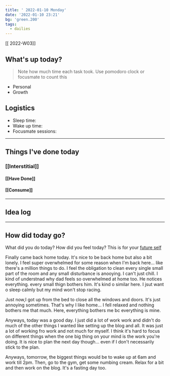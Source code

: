 ```yaml
---
title: ' 2022-01-10 Monday'
date: '2022-01-10 23:21'
bg: 'green.200' 
tags:
  - dailies
---
```


[[ 2022-W03]]

## What's up today?
> Note how much time each task took. Use pomodoro clock or focusmate to count this
- Personal
- Growth

## Logistics
- Sleep time:
- Wake up time:
- Focusmate sessions: 

___________________________
## Things I've done today

### [[Interstitial]]

#### [[Have Done]]

#### [[Consume]]

___________________________

## Idea log

___________________________
## How did today go?
What did you do today? How did you feel today? This is for your [future self](https://sive.rs/dj)

Finally came back home today. It's nice to be back home but also a bit lonely. I feel super overwhelmed for some reason when I'm back here... like there's a million things to do. I feel the obligation to clean every single small part of the room and any small disturbance is anooying. I can't just chill. I kind of understnad why dad feels so overwhelmed at home too. He notices everything. every small thign bothers him. It's kind o similar here. I jsut want o sleep calmly but my mind won't stop racing. 

Just now,I got up from the bed to close all the windows and doors. It's just annoying sometimes. That's why I like home... I fell relaxed and nothing bothers me that much. Here, everything bothers me bc everything is mine.

Anyways, today was a good day. I just did a lot of work work and didn't do much of the other things I wanted like setting up the blog and all. It was just a lot of working fro work and not much for myself. I think it's hard to focus on different things when the one big thing on your mind is the work you're doing. It is nice to plan the next day though... even if I don't necessarily stick to the plan.

Anyways, tomorrow, the biggest things would be to wake up at 6am and work till 2pm. Then, go to the gym, get some numbing cream. Relax for a bit and then work on the blog. It's a fasting day too.